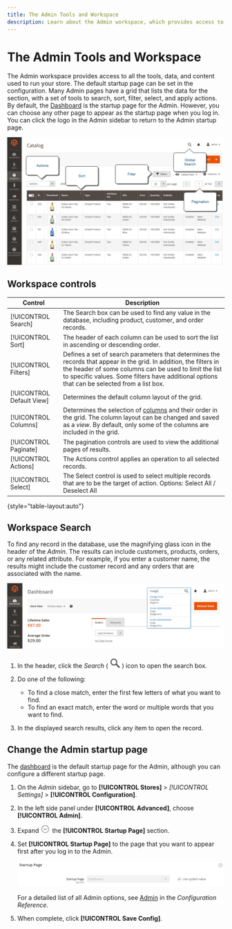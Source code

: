 ```yaml
---
title: The Admin Tools and Workspace
description: Learn about the Admin workspace, which provides access to all the tools, data, and content used to run your store.
---
```

# The Admin Tools and Workspace

The Admin workspace provides access to all the tools, data, and content used to run your store. The default startup page can be set in the configuration. Many Admin pages have a grid that lists the data for the section, with a set of tools to search, sort, filter, select, and apply actions. By default, the [Dashboard](admin-dashboard.md) is the startup page for the Admin. However, you can choose any other page to appear as the startup page when you log in. You can click the logo in the Admin sidebar to return to the Admin startup page.

![Admin - workspace](./assets/admin-workspace.png)<!-- zoom -->

## Workspace controls

|Control|Description|
|--- |--- |
|[!UICONTROL Search]|The Search box can be used to find any value in the database, including product, customer, and order records.|
|[!UICONTROL Sort]|The header of each column can be used to sort the list in ascending or descending order.|
|[!UICONTROL Filters]|Defines a set of search parameters that determines the records that appear in the grid. In addition, the filters in the header of some columns can be used to limit the list to specific values. Some filters have additional options that can be selected from a list box.|
|[!UICONTROL Default View]|Determines the default column layout of the grid.|
|[!UICONTROL Columns]|Determines the selection of [columns](admin-grid-controls.md) and their order in the grid. The column layout can be changed and saved as a _view_. By default, only some of the columns are included in the grid.|
|[!UICONTROL Paginate]|The pagination controls are used to view the additional pages of results.|
|[!UICONTROL Actions]|The Actions control applies an operation to all selected records.|
|[!UICONTROL Select]|The Select control is used to select multiple records that are to be the target of action. Options: Select All / Deselect All|

{style="table-layout:auto"}

## Workspace Search

To find any record in the database, use the magnifying glass icon in the header of the _Admin_. The results can include customers, products, orders, or any related attribute. For example, if you enter a customer name, the results might include the customer record and any orders that are associated with the name.

![Admin search tool](./assets/admin-search.png)<!-- zoom -->

1. In the header, click the _Search_ (![magnifying glass](../assets/icon-magnify-search.png)) icon to open the search box.

1. Do one of the following:

   - To find a close match, enter the first few letters of what you want to find.
   - To find an exact match, enter the word or multiple words that you want to find.

1. In the displayed search results, click any item to open the record.

## Change the Admin startup page

The [dashboard](admin-workspace.md#the-dashboard) is the default startup page for the Admin, although you can configure a different startup page.

1. On the _Admin_ sidebar, go to **[!UICONTROL Stores]** > _[!UICONTROL Settings]_ > **[!UICONTROL Configuration]**.

1. In the left side panel under **[!UICONTROL Advanced]**, choose **[!UICONTROL Admin]**.

1. Expand ![Expansion selector](../assets/icon-display-expand.png) the **[!UICONTROL Startup Page]** section.

1. Set **[!UICONTROL Startup Page]** to the page that you want to appear first after you log in to the Admin.

   ![Advanced configuration - Admin startup page setting](./assets/admin-startup-page.png)<!-- zoom -->
   
   For a detailed list of all Admin options, see [Admin](https://docs.magento.com/user-guide/configuration/advanced/admin.html) in the _Configuration Reference_.

1. When complete, click **[!UICONTROL Save Config]**.
